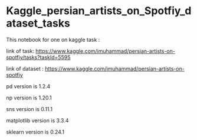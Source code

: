 # Kaggle_persian_artists_on_Spotfiy_dataset_tasks
This notebook for one on kaggle task :



link of task: https://www.kaggle.com/imuhammad/persian-artists-on-spotfiy/tasks?taskId=5595

link of dataset : https://www.kaggle.com/imuhammad/persian-artists-on-spotfiy


pd version is 1.2.4

np version is 1.20.1

sns version is 0.11.1

matplotlib version is 3.3.4

sklearn version is 0.24.1

